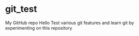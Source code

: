 # git_test
My GitHub repo
Hello
Test various git features and learn git by experimenting on this repository
